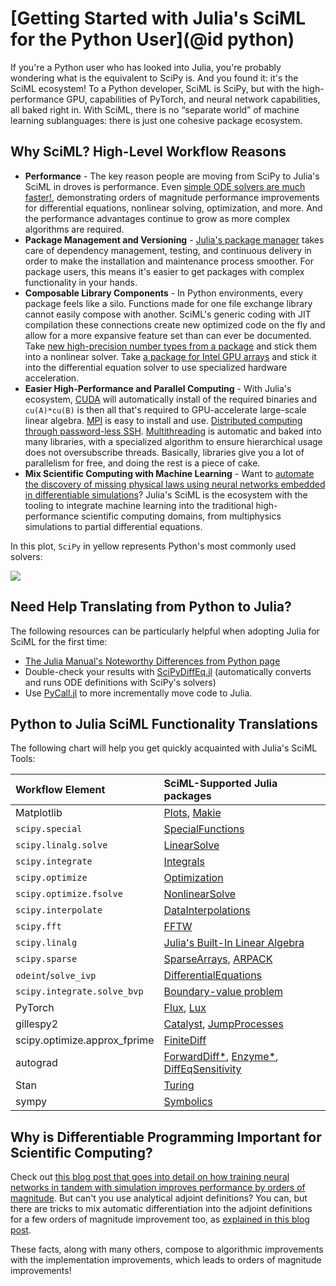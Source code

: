 # [Getting Started with Julia's SciML for the Python User](@id python)

If you're a Python user who has looked into Julia, you're probably wondering what is the
equivalent to SciPy is. And you found it: it's the SciML ecosystem! To a Python developer,
SciML is SciPy, but with the high-performance GPU, capabilities of PyTorch, and
neural network capabilities, all baked right in. With SciML, there is no “separate world”
of machine learning sublanguages: there is just one cohesive package ecosystem.

## Why SciML? High-Level Workflow Reasons

  - **Performance** - The key reason people are moving from SciPy to Julia's SciML in droves
    is performance. Even [simple ODE solvers are much faster!](https://benchmarks.sciml.ai/stable/MultiLanguage/ode_wrapper_packages/),
    demonstrating orders of magnitude performance improvements for differential equations,
    nonlinear solving, optimization, and more. And the performance advantages continue to
    grow as more complex algorithms are required.
  - **Package Management and Versioning** - [Julia's package manager](https://github.com/JuliaLang/Pkg.jl)
    takes care of dependency management, testing, and continuous delivery in order to make
    the installation and maintenance process smoother. For package users, this means it's
    easier to get packages with complex functionality in your hands.
  - **Composable Library Components** - In Python environments, every package feels like
    a silo. Functions made for one file exchange library cannot easily compose with another.
    SciML's generic coding with JIT compilation these connections create new optimized code on
    the fly and allow for a more expansive feature set than can ever be documented. Take
    [new high-precision number types from a package](https://github.com/JuliaArbTypes/ArbFloats.jl)
    and stick them into a nonlinear solver. Take
    [a package for Intel GPU arrays](https://github.com/JuliaGPU/oneAPI.jl) and stick it into
    the differential equation solver to use specialized hardware acceleration.
  - **Easier High-Performance and Parallel Computing** - With Julia's ecosystem,
    [CUDA](https://github.com/JuliaGPU/CUDA.jl) will automatically install of the required
    binaries and `cu(A)*cu(B)` is then all that's required to GPU-accelerate large-scale
    linear algebra. [MPI](https://github.com/JuliaParallel/MPI.jl) is easy to install and
    use. [Distributed computing through password-less SSH](https://docs.julialang.org/en/v1/manual/distributed-computing/). [Multithreading](https://docs.julialang.org/en/v1/manual/multi-threading/)
    is automatic and baked into many libraries, with a specialized algorithm to ensure
    hierarchical usage does not oversubscribe threads. Basically, libraries give you a lot
    of parallelism for free, and doing the rest is a piece of cake.
  - **Mix Scientific Computing with Machine Learning** - Want to [automate the discovery
    of missing physical laws using neural networks embedded in differentiable simulations](https://arxiv.org/abs/2001.04385)? Julia's SciML is the ecosystem with the tooling to integrate machine
    learning into the traditional high-performance scientific computing domains, from
    multiphysics simulations to partial differential equations.

In this plot, `SciPy` in yellow represents Python's most commonly used solvers:

![](https://user-images.githubusercontent.com/1814174/195836404-ea69730e-69a4-4bf0-8d12-f57d5b8fce21.PNG)

## Need Help Translating from Python to Julia?

The following resources can be particularly helpful when adopting Julia for SciML for the
first time:

  - [The Julia Manual's Noteworthy Differences from Python page](https://docs.julialang.org/en/v1/manual/noteworthy-differences/#Noteworthy-differences-from-Python)
  - Double-check your results with [SciPyDiffEq.jl](https://github.com/SciML/SciPyDiffEq.jl)
    (automatically converts and runs ODE definitions with SciPy's solvers)
  - Use [PyCall.jl](https://github.com/JuliaPy/PyCall.jl) to more incrementally move
    code to Julia.

## Python to Julia SciML Functionality Translations

The following chart will help you get quickly acquainted with Julia's SciML Tools:

| Workflow Element             | SciML-Supported Julia packages                                                                                                                                          |
|:---------------------------- |:----------------------------------------------------------------------------------------------------------------------------------------------------------------------- |
| Matplotlib                   | [Plots](https://docs.juliaplots.org/stable/), [Makie](https://docs.makie.org/stable/)                                                                                   |
| `scipy.special`              | [SpecialFunctions](https://github.com/JuliaMath/SpecialFunctions.jl)                                                                                                    |
| `scipy.linalg.solve`         | [LinearSolve](http://linearsolve.sciml.ai/dev/)                                                                                                                         |
| `scipy.integrate`            | [Integrals](https://integrals.sciml.ai/)                                                                                                                                |
| `scipy.optimize`             | [Optimization](https://optimization.sciml.ai/)                                                                                                                          |
| `scipy.optimize.fsolve`      | [NonlinearSolve](https://nonlinearsolve.sciml.ai/)                                                                                                                      |
| `scipy.interpolate`          | [DataInterpolations](https://docs.sciml.ai/DataInterpolations/)                                                                                                  |
| `scipy.fft`                  | [FFTW](https://github.com/JuliaMath/FFTW.jl)                                                                                                                            |
| `scipy.linalg`               | [Julia's Built-In Linear Algebra](https://docs.julialang.org/en/v1/stdlib/LinearAlgebra/)                                                                               |
| `scipy.sparse`               | [SparseArrays](https://docs.julialang.org/en/v1/stdlib/SparseArrays/#Sparse-Arrays), [ARPACK](https://github.com/JuliaLinearAlgebra/Arpack.jl)                          |
| `odeint`/`solve_ivp`         | [DifferentialEquations](https://diffeq.sciml.ai/latest/)                                                                                                                |
| `scipy.integrate.solve_bvp`  | [Boundary-value problem](https://diffeq.sciml.ai/latest/tutorials/bvp_example/#Boundary-Value-Problems)                                                                 |
| PyTorch                      | [Flux](https://fluxml.ai/), [Lux](http://lux.csail.mit.edu/stable/)                                                                                                     |
| gillespy2                    | [Catalyst](https://catalyst.sciml.ai/dev/), [JumpProcesses](https://github.com/SciML/JumpProcesses.jl)                                                                  |
| scipy.optimize.approx_fprime | [FiniteDiff](https://github.com/JuliaDiff/FiniteDiff.jl)                                                                                                                |
| autograd                     | [ForwardDiff\*](https://github.com/JuliaDiff/ForwardDiff.jl), [Enzyme\*](https://github.com/EnzymeAD/Enzyme.jl), [DiffEqSensitivity](https://sensitivity.sciml.ai/dev/) |
| Stan                         | [Turing](https://turing.ml/stable/)                                                                                                                                     |
| sympy                        | [Symbolics](https://symbolics.juliasymbolics.org/dev/)                                                                                                                  |

## Why is Differentiable Programming Important for Scientific Computing?

Check out [this blog post that goes into detail on how training neural networks in tandem
with simulation improves performance by orders of magnitude](https://www.stochasticlifestyle.com/is-differentiable-programming-actually-necessary-cant-you-just-train-separately/). But can't
you use analytical adjoint definitions? You can, but there are tricks to mix automatic
differentiation into the adjoint definitions for a few orders of magnitude improvement too,
as [explained in this blog post](https://www.stochasticlifestyle.com/direct-automatic-differentiation-of-solvers-vs-analytical-adjoints-which-is-better/).

These facts, along with many others, compose to algorithmic improvements with the
implementation improvements, which leads to orders of magnitude improvements!
